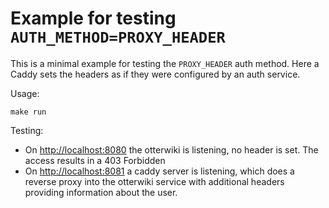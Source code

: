 # Example for testing `AUTH_METHOD=PROXY_HEADER`

This is a minimal example for testing the `PROXY_HEADER` auth method.
Here a Caddy sets the headers as if they were configured by an auth
service.

Usage:

    make run

Testing:

- On <http://localhost:8080> the otterwiki is listening, no header is
set. The access results in a 403 Forbidden
- On <http://localhost:8081> a caddy server is listening, which does a
reverse proxy into the otterwiki service with additional headers
providing information about the user.

